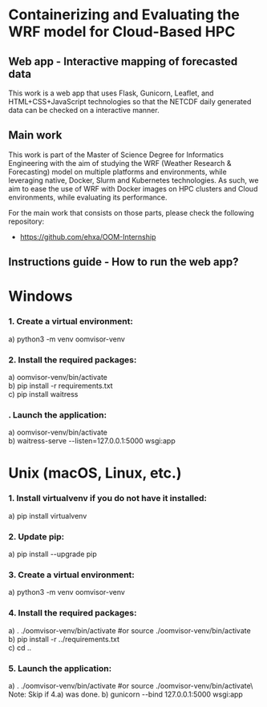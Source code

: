 # Containerizing and Evaluating the WRF model for Cloud-Based HPC
## Web app - Interactive mapping of forecasted data 

This work is a web app that uses Flask, Gunicorn, Leaflet, and HTML+CSS+JavaScript technologies so that the NETCDF daily generated data can be checked on a interactive manner.

## Main work

This work is part of the Master of Science Degree for Informatics Engineering with the aim of studying the WRF (Weather Research & Forecasting) model on multiple platforms and environments, while leveraging native, Docker, Slurm and Kubernetes technologies.
As such, we aim to ease the use of WRF with Docker images on HPC clusters and Cloud environments, while evaluating its performance. 

For the main work that consists on those parts, please check the following repository:
- https://github.com/ehxa/OOM-Internship

## Instructions guide - How to run the web app?

# Windows

### 1. Create a virtual environment:
a) python3 -m venv oomvisor-venv

### 2. Install the required packages:
a) oomvisor-venv/bin/activate \
b) pip install -r requirements.txt \
c) pip install waitress

### . Launch the application:
a) oomvisor-venv/bin/activate \
b) waitress-serve --listen=127.0.0.1:5000 wsgi:app


# Unix (macOS, Linux, etc.)

### 1. Install virtualvenv if you do not have it installed:
a) pip install virtualvenv

### 2. Update pip:
a) pip install --upgrade pip

### 3. Create a virtual environment:
a) python3 -m venv oomvisor-venv

### 4. Install the required packages:
a) . ./oomvisor-venv/bin/activate #or source ./oomvisor-venv/bin/activate\
b) pip install -r ../requirements.txt\
c) cd ..

### 5. Launch the application:
a) . ./oomvisor-venv/bin/activate #or source ./oomvisor-venv/bin/activate\ Note: Skip if 4.a) was done. 
b) gunicorn --bind 127.0.0.1:5000 wsgi:app

